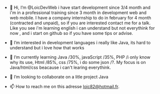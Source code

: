 - 👋 Hi, I’m @LoicDevWeb i have start development since 3/4 month and i'm in a professional training since 3 month in development web and web mobile.
I have a company internship to do in february for 4 month (contracted and unpaid), so  if you are interested contact me for a talk.
Like you see i'm learning english i can understand but not everythink for now , and i start on github so if you have some tips or advise. 


- 👀 I’m interested in development languages i really like Java, its hard to understand but i love how that works 
- 🌱 I’m currently learning Java /30%, javaScript /35%, PHP /i only know why its use, Html /85%, css /75%, i do some json /?.
My focus is on Java/html/css beacause i can't learing everythink.  
- 💞️ I’m looking to collaborate on a litle project Java
- 📫 How to reach me on this adresse loic82@hotmail.fr.

<!---
LoicDevWeb/LoicDevWeb is a ✨ special ✨ repository because its `README.md` (this file) appears on your GitHub profile.
You can click the Preview link to take a look at your changes.
--->
